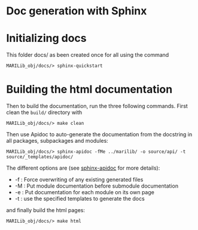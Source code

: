 # Doc generation with Sphinx

Initializing docs
=================
This folder docs/ as been created once for all using the command
    
    MARILib_obj/docs/> sphinx-quickstart

Building the html documentation
===============================

Then to build the documentation, run the three following commands.
First clean the `build/` directory with

    MARILib_obj/docs/> make clean
    
Then use Apidoc to auto-generate the documentation from the docstring in all packages, subpackages and modules:

    MARILib_obj/docs/> sphinx-apidoc -fMe ../marilib/ -o source/api/ -t source/_templates/apidoc/

The different options are (see [sphinx-apidoc](https://www.sphinx-doc.org/en/master/man/sphinx-apidoc.html) for more details):

* -f : Force overwriting of any existing generated files
* -M : Put module documentation before submodule documentation
* -e : Put documentation for each module on its own page
* -t : use the specified templates to generate the docs

and finally build the html pages:

    MARILib_obj/docs/> make html
    